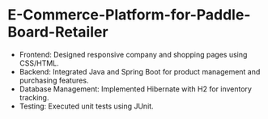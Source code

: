 # E-Commerce-Platform-for-Paddle-Board-Retailer
  - Frontend: Designed responsive company and shopping pages using CSS/HTML.
  - Backend: Integrated Java and Spring Boot for product management and purchasing features.
  - Database Management: Implemented Hibernate with H2 for inventory tracking.
  - Testing: Executed unit tests using JUnit.
